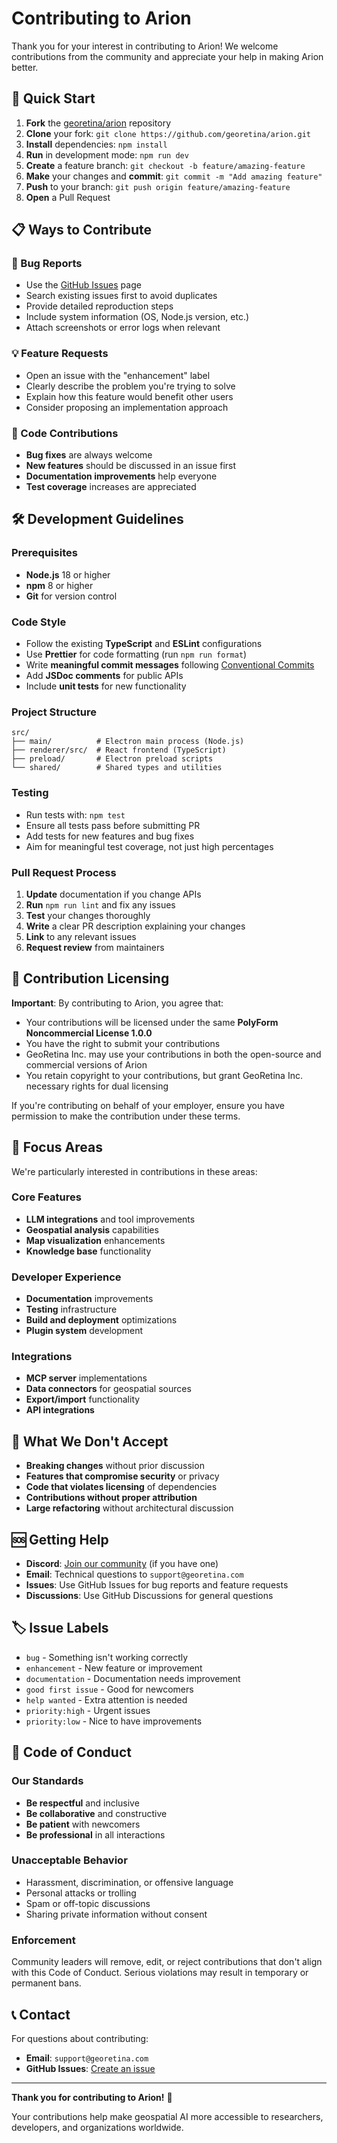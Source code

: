 # Contributing to Arion

Thank you for your interest in contributing to Arion! We welcome contributions from the community and appreciate your help in making Arion better.

## 🚀 Quick Start

1. **Fork** the [georetina/arion](https://github.com/georetina/arion) repository
2. **Clone** your fork: `git clone https://github.com/georetina/arion.git`
3. **Install** dependencies: `npm install`
4. **Run** in development mode: `npm run dev`
5. **Create** a feature branch: `git checkout -b feature/amazing-feature`
6. **Make** your changes and **commit**: `git commit -m "Add amazing feature"`
7. **Push** to your branch: `git push origin feature/amazing-feature`
8. **Open** a Pull Request

## 📋 Ways to Contribute

### 🐛 Bug Reports
- Use the [GitHub Issues](https://github.com/georetina/arion/issues) page
- Search existing issues first to avoid duplicates
- Provide detailed reproduction steps
- Include system information (OS, Node.js version, etc.)
- Attach screenshots or error logs when relevant

### 💡 Feature Requests
- Open an issue with the "enhancement" label
- Clearly describe the problem you're trying to solve
- Explain how this feature would benefit other users
- Consider proposing an implementation approach

### 🔧 Code Contributions
- **Bug fixes** are always welcome
- **New features** should be discussed in an issue first
- **Documentation improvements** help everyone
- **Test coverage** increases are appreciated

## 🛠️ Development Guidelines

### Prerequisites
- **Node.js** 18 or higher
- **npm** 8 or higher
- **Git** for version control

### Code Style
- Follow the existing **TypeScript** and **ESLint** configurations
- Use **Prettier** for code formatting (run `npm run format`)
- Write **meaningful commit messages** following [Conventional Commits](https://www.conventionalcommits.org/)
- Add **JSDoc comments** for public APIs
- Include **unit tests** for new functionality

### Project Structure
```
src/
├── main/          # Electron main process (Node.js)
├── renderer/src/  # React frontend (TypeScript)
├── preload/       # Electron preload scripts
└── shared/        # Shared types and utilities
```

### Testing
- Run tests with: `npm test`
- Ensure all tests pass before submitting PR
- Add tests for new features and bug fixes
- Aim for meaningful test coverage, not just high percentages

### Pull Request Process
1. **Update** documentation if you change APIs
2. **Run** `npm run lint` and fix any issues
3. **Test** your changes thoroughly
4. **Write** a clear PR description explaining your changes
5. **Link** to any relevant issues
6. **Request review** from maintainers

## 📝 Contribution Licensing

**Important**: By contributing to Arion, you agree that:

- Your contributions will be licensed under the same **PolyForm Noncommercial License 1.0.0**
- You have the right to submit your contributions
- GeoRetina Inc. may use your contributions in both the open-source and commercial versions of Arion
- You retain copyright to your contributions, but grant GeoRetina Inc. necessary rights for dual licensing

If you're contributing on behalf of your employer, ensure you have permission to make the contribution under these terms.

## 🎯 Focus Areas

We're particularly interested in contributions in these areas:

### Core Features
- **LLM integrations** and tool improvements
- **Geospatial analysis** capabilities
- **Map visualization** enhancements
- **Knowledge base** functionality

### Developer Experience
- **Documentation** improvements
- **Testing** infrastructure
- **Build and deployment** optimizations
- **Plugin system** development

### Integrations
- **MCP server** implementations
- **Data connectors** for geospatial sources
- **Export/import** functionality
- **API integrations**

## 🚫 What We Don't Accept

- **Breaking changes** without prior discussion
- **Features that compromise security** or privacy
- **Code that violates licensing** of dependencies
- **Contributions without proper attribution**
- **Large refactoring** without architectural discussion

## 🆘 Getting Help

- **Discord**: [Join our community](https://discord.gg/arion-geo) (if you have one)
- **Email**: Technical questions to `support@georetina.com`
- **Issues**: Use GitHub Issues for bug reports and feature requests
- **Discussions**: Use GitHub Discussions for general questions

## 🏷️ Issue Labels

- `bug` - Something isn't working correctly
- `enhancement` - New feature or improvement
- `documentation` - Documentation needs improvement
- `good first issue` - Good for newcomers
- `help wanted` - Extra attention is needed
- `priority:high` - Urgent issues
- `priority:low` - Nice to have improvements

## 🤝 Code of Conduct

### Our Standards
- **Be respectful** and inclusive
- **Be collaborative** and constructive
- **Be patient** with newcomers
- **Be professional** in all interactions

### Unacceptable Behavior
- Harassment, discrimination, or offensive language
- Personal attacks or trolling
- Spam or off-topic discussions
- Sharing private information without consent

### Enforcement
Community leaders will remove, edit, or reject contributions that don't align with this Code of Conduct. Serious violations may result in temporary or permanent bans.

## 📞 Contact

For questions about contributing:
- **Email**: `support@georetina.com`
- **GitHub Issues**: [Create an issue](https://github.com/georetina/arion/issues)

---

**Thank you for contributing to Arion!** 🎉

Your contributions help make geospatial AI more accessible to researchers, developers, and organizations worldwide. 